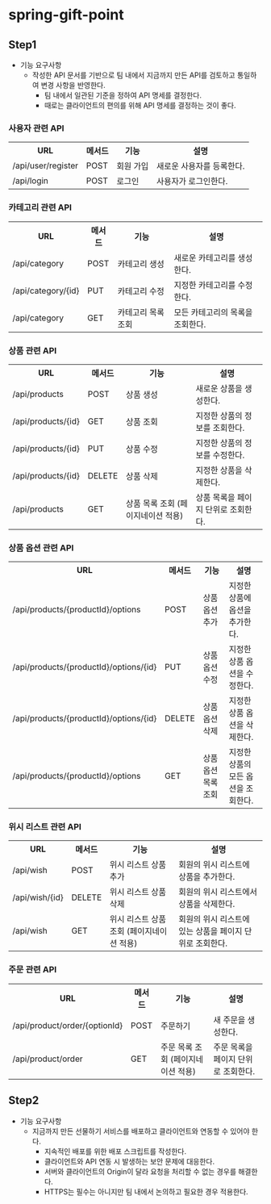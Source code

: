 # spring-gift-point

## Step1
- 기능 요구사항
  - 작성한 API 문서를 기반으로 팀 내에서 지금까지 만든 API를 검토하고 통일하여 변경 사항을 반영한다.
    - 팀 내에서 일관된 기준을 정하여 API 명세를 결정한다.
    - 때로는 클라이언트의 편의를 위해 API 명세를 결정하는 것이 좋다.


### 사용자 관련 API
<table>
    <tr>
        <th>URL</th>
        <th>메서드</th>
        <th>기능</th>
        <th>설명</th>
    </tr>
    <tr>
        <td>/api/user/register</td>
        <td>POST</td>
        <td>회원 가입</td>
        <td>새로운 사용자를 등록한다.</td>
    </tr>
    <tr>
        <td>/api/login</td>
        <td>POST</td>
        <td>로그인</td>
        <td>사용자가 로그인한다.</td>
    </tr>
</table>

### 카테고리 관련 API
<table>
    <tr>
        <th>URL</th>
        <th>메서드</th>
        <th>기능</th>
        <th>설명</th>
    </tr>
    <tr>
        <td>/api/category</td>
        <td>POST</td>
        <td>카테고리 생성</td>
        <td>새로운 카테고리를 생성한다.</td>
    </tr>
    <tr>
        <td>/api/category/{id}</td>
        <td>PUT</td>
        <td>카테고리 수정</td>
        <td>지정한 카테고리를 수정한다.</td>
    </tr>
    <tr>
        <td>/api/category</td>
        <td>GET</td>
        <td>카테고리 목록 조회</td>
        <td>모든 카테고리의 목록을 조회한다.</td>
    </tr>
</table>

### 상품 관련 API
<table>
    <tr>
        <th>URL</th>
        <th>메서드</th>
        <th>기능</th>
        <th>설명</th>
    </tr>
    <tr>
        <td>/api/products</td>
        <td>POST</td>
        <td>상품 생성</td>
        <td>새로운 상품을 생성한다.</td>
    </tr>
    <tr>
        <td>/api/products/{id}</td>
        <td>GET</td>
        <td>상품 조회</td>
        <td>지정한 상품의 정보를 조회한다.</td>
    </tr>
    <tr>
        <td>/api/products/{id}</td>
        <td>PUT</td>
        <td>상품 수정</td>
        <td>지정한 상품의 정보를 수정한다.</td>
    </tr>
    <tr>
        <td>/api/products/{id}</td>
        <td>DELETE</td>
        <td>상품 삭제</td>
        <td>지정한 상품을 삭제한다.</td>
    </tr>
    <tr>
        <td>/api/products</td>
        <td>GET</td>
        <td>상품 목록 조회 (페이지네이션 적용)</td>
        <td>상품 목록을 페이지 단위로 조회한다.</td>
    </tr>
</table>

### 상품 옵션 관련 API
<table>
    <tr>
        <th>URL</th>
        <th>메서드</th>
        <th>기능</th>
        <th>설명</th>
    </tr>
    <tr>
        <td>/api/products/{productId}/options</td>
        <td>POST</td>
        <td>상품 옵션 추가</td>
        <td>지정한 상품에 옵션을 추가한다.</td>
    </tr>
    <tr>
        <td>/api/products/{productId}/options/{id}</td>
        <td>PUT</td>
        <td>상품 옵션 수정</td>
        <td>지정한 상품 옵션을 수정한다.</td>
    </tr>
    <tr>
        <td>/api/products/{productId}/options/{id}</td>
        <td>DELETE</td>
        <td>상품 옵션 삭제</td>
        <td>지정한 상품 옵션을 삭제한다.</td>
    </tr>
    <tr>
        <td>/api/products/{productId}/options</td>
        <td>GET</td>
        <td>상품 옵션 목록 조회</td>
        <td>지정한 상품의 모든 옵션을 조회한다.</td>
    </tr>
</table>

### 위시 리스트 관련 API
<table>
    <tr>
        <th>URL</th>
        <th>메서드</th>
        <th>기능</th>
        <th>설명</th>
    </tr>
    <tr>
        <td>/api/wish</td>
        <td>POST</td>
        <td>위시 리스트 상품 추가</td>
        <td>회원의 위시 리스트에 상품을 추가한다.</td>
    </tr>
    <tr>
        <td>/api/wish/{id}</td>
        <td>DELETE</td>
        <td>위시 리스트 상품 삭제</td>
        <td>회원의 위시 리스트에서 상품을 삭제한다.</td>
    </tr>
    <tr>
        <td>/api/wish</td>
        <td>GET</td>
        <td>위시 리스트 상품 조회 (페이지네이션 적용)</td>
        <td>회원의 위시 리스트에 있는 상품을 페이지 단위로 조회한다.</td>
    </tr>
</table>

### 주문 관련 API
<table>
    <tr>
        <th>URL</th>
        <th>메서드</th>
        <th>기능</th>
        <th>설명</th>
    </tr>
    <tr>
        <td>/api/product/order/{optionId}</td>
        <td>POST</td>
        <td>주문하기</td>
        <td>새 주문을 생성한다.</td>
    </tr>
    <tr>
        <td>/api/product/order</td>
        <td>GET</td>
        <td>주문 목록 조회 (페이지네이션 적용)</td>
        <td>주문 목록을 페이지 단위로 조회한다.</td>
    </tr>
</table>


## Step2
- 기능 요구사항
  - 지금까지 만든 선물하기 서비스를 배포하고 클라이언트와 연동할 수 있어야 한다.
    - 지속적인 배포를 위한 배포 스크립트를 작성한다.
    - 클라이언트와 API 연동 시 발생하는 보안 문제에 대응한다.
    - 서버와 클라이언트의 Origin이 달라 요청을 처리할 수 없는 경우를 해결한다.
    - HTTPS는 필수는 아니지만 팀 내에서 논의하고 필요한 경우 적용한다.

